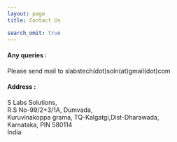 ```yaml
---
layout: page
title: Contact Us

search_omit: true
---
```


#### Any queries :
Please send mail to slabstech(dot)soln(at)gmail(dot)com

#### Address :
S Labs  Solutions,
<br>R.S No-99/2+3/1A, Dumvada,
<br>Kuruvinakoppa grama, TQ-Kalgatgi,Dist-Dharawada,
<br>Karnataka, PIN 580114
<br>India
